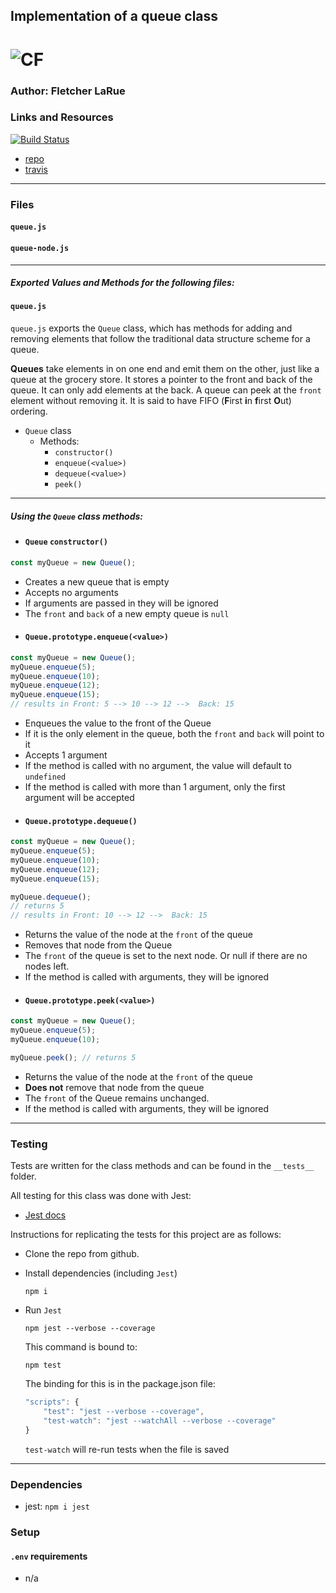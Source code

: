 ## Implementation of a queue class

![CF](http://i.imgur.com/7v5ASc8.png)
=================================================

### Author: Fletcher LaRue

### Links and Resources

[![Build Status](https://www.travis-ci.com/asdFletcher/data-structures-and-algorithms.svg?branch=master)](https://www.travis-ci.com/asdFletcher/data-structures-and-algorithms)

* [repo](https://github.com/asdFletcher/data-structures-and-algorithms)
* [travis](https://www.travis-ci.com/asdFletcher/data-structures-and-algorithms)


---
### Files
#### `queue.js`
#### `queue-node.js`

---
##### Exported Values and Methods for the following files:

#### `queue.js`
`queue.js` exports the `Queue` class, which has methods for adding and removing elements that follow the traditional data structure scheme for a queue. 

**Queues** take elements in on one end and emit them on the other, just like a queue at the grocery store. It stores a pointer to the front and back of the queue. It can only add elements at the back. A queue can peek at the `front` element without removing it. It is said to have FIFO (**F**irst **i**n **f**irst **O**ut) ordering.

* `Queue` class
    * Methods:
        * `constructor()`
        * `enqueue(<value>)`
        * `dequeue(<value>)`
        * `peek()`

---

##### Using the `Queue` class methods:

- #### `Queue` `constructor()`
```JavaScript
const myQueue = new Queue();
```
* Creates a new queue that is empty
* Accepts no arguments
* If arguments are passed in they will be ignored
* The `front` and `back` of a new empty queue is `null`

- #### `Queue.prototype.enqueue(<value>)`
```JavaScript
const myQueue = new Queue();
myQueue.enqueue(5);
myQueue.enqueue(10);
myQueue.enqueue(12);
myQueue.enqueue(15);
// results in Front: 5 --> 10 --> 12 -->  Back: 15
```
* Enqueues the value to the front of the Queue
* If it is the only element in the queue, both the `front` and `back` will point to it
* Accepts 1 argument
* If the method is called with no argument, the value will default to `undefined`
* If the method is called with more than 1 argument, only the first argument will be accepted

- #### `Queue.prototype.dequeue()`
```JavaScript
const myQueue = new Queue();
myQueue.enqueue(5);
myQueue.enqueue(10);
myQueue.enqueue(12);
myQueue.enqueue(15);

myQueue.dequeue();
// returns 5
// results in Front: 10 --> 12 -->  Back: 15
```
* Returns the value of the node at the `front` of the queue
* Removes that node from the Queue
* The `front` of the queue is set to the next node. Or null if there are no nodes left.
* If the method is called with arguments, they will be ignored

- #### `Queue.prototype.peek(<value>)`
```JavaScript
const myQueue = new Queue();
myQueue.enqueue(5);
myQueue.enqueue(10);

myQueue.peek(); // returns 5
```
* Returns the value of the node at the `front` of the queue
* **Does not** remove that node from the queue
* The `front` of the Queue remains unchanged.
* If the method is called with arguments, they will be ignored


---

### Testing

Tests are written for the class methods and can be found in the `__tests__` folder.

All testing for this class was done with Jest: 
* [Jest docs](https://jestjs.io/docs/en/getting-started)

Instructions for replicating the tests for this project are as follows:

* Clone the repo from github.
* Install dependencies  (including `Jest`)

    ```
    npm i
    ```

* Run `Jest`
    ```
    npm jest --verbose --coverage
    ```
    This command is bound to:
    ```
    npm test
    ```
    The binding for this is in the package.json file:
    ```Javascript
    "scripts": {
        "test": "jest --verbose --coverage",
        "test-watch": "jest --watchAll --verbose --coverage"
    }
    ```
    `test-watch` will re-run tests when the file is saved

---

### Dependencies

* jest: `npm i jest`


### Setup
#### `.env` requirements
* n/a
